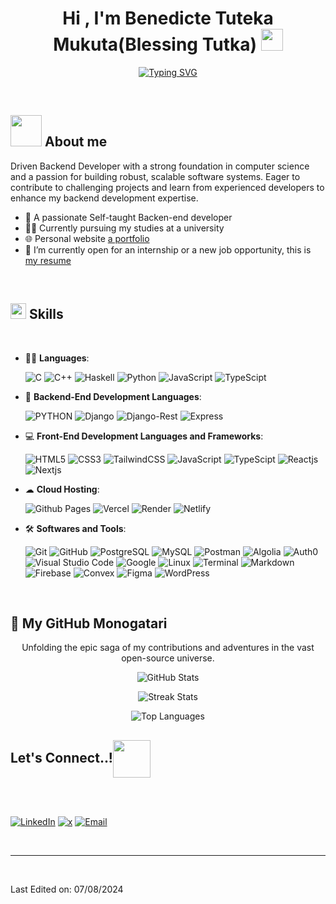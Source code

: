 <h1 align="center"><b>Hi , I'm Benedicte Tuteka Mukuta(Blessing Tutka) </b><img src="https://media.giphy.com/media/hvRJCLFzcasrR4ia7z/giphy.gif" width="35"></h1>
<!--  -->
<p align="center">
<a href="https://git.io/typing-svg"><img src="https://readme-typing-svg.herokuapp.com?font=Fira+Code&pause=1000&color=38B6FF&random=false&width=550&lines=I'm+Benedicte+Tuteka+Known+as+Blessing+Tutka%2C;Computer+Science+Student%2C;Driven+Backend+Developer%2C;With+a+strong+foundation+in+computer+science%2C;And+problem-solving++skills." alt="Typing SVG" /></a>
</p>

<br>	

## <picture><img src="https://github.com/blessingtutka/blessingtutka/assets/117514619/7ce8f72f-a916-4e00-8223-1bdce131534b" width = 50px></picture> **About me**

Driven Backend Developer with a strong foundation in computer science and a passion for building robust, scalable software systems. Eager to contribute to challenging projects and learn from experienced developers to enhance my backend development expertise.
<br>

- 🦾 A passionate Self-taught Backen-end developer
- 👩‍🎓 Currently pursuing my studies at a university
- 🌐 Personal website [a portfolio](https://blessingtutka.github.io/blessing-tutka/)
- 🔭 I’m currently open for an internship or a new job opportunity, this is [my resume](https://www.canva.com/design/DAF7n7TdXQg/24OJcBvqiCO2hhTMzPZAKA/view?utm_content=DAF7n7TdXQg&utm_campaign=designshare&utm_medium=link&utm_source=editor)

<br>

## <img src="https://media2.giphy.com/media/QssGEmpkyEOhBCb7e1/giphy.gif?cid=ecf05e47a0n3gi1bfqntqmob8g9aid1oyj2wr3ds3mg700bl&rid=giphy.gif" width ="25"><b> Skills</b>
<br>

<p align="center">

- 👩‍💻 **Languages**:
    
    ![C](https://img.shields.io/badge/C%20-%232370ED.svg?style=for-the-badge&logo=c&logoColor=white)
    ![C++](https://img.shields.io/badge/C++%20-%2300599C.svg?style=for-the-badge&logo=c%2B%2B&logoColor=white)
    ![Haskell](https://img.shields.io/badge/Haskell%20-%235D4F85.svg?style=for-the-badge&logo=haskell&logoColor=white)
    ![Python](https://img.shields.io/badge/Python%20-%2314354C.svg?style=for-the-badge&logo=python&logoColor=white)
    ![JavaScript](https://img.shields.io/badge/JavaScript%20-%23F7DF1E.svg?style=for-the-badge&logo=javascript&logoColor=black)
    ![TypeScipt](https://img.shields.io/badge/TypeScript%20-%23007ACC.svg?style=for-the-badge&logo=typescript&logoColor=white)

- 🤖 **Backend-End Development Languages**:

    ![PYTHON](https://img.shields.io/badge/PYTHON%20-%23377EC7.svg?style=for-the-badge&logo=python&logoColor=white)
    ![Django](https://img.shields.io/badge/DJANGO%20-%23092E20.svg?style=for-the-badge&logo=django&logoColor=white)
    ![Django-Rest](https://img.shields.io/badge/Django%20Rest%20Framework%20-%23092E20.svg?style=for-the-badge&logo=django&logoColor=white)
    ![Express](https://img.shields.io/badge/Express%20-%23008BCC.svg?style=for-the-badge&logo=express&logoColor=white)

- 💻 **Front-End Development Languages and Frameworks**:
    
    ![HTML5](https://img.shields.io/badge/HTML5%20-%23E34F26.svg?style=for-the-badge&logo=html5&logoColor=white)
    ![CSS3](https://img.shields.io/badge/CSS%20-%231572B6.svg?style=for-the-badge&logo=css3&logoColor=white)
    ![TailwindCSS](https://img.shields.io/badge/tailwindcss-%2338B2AC.svg?style=for-the-badge&logo=tailwind-css&logoColor=white)
    ![JavaScript](https://img.shields.io/badge/JavaScript%20-%23F7DF1E.svg?style=for-the-badge&logo=javascript&logoColor=black)
    ![TypeScipt](https://img.shields.io/badge/TypeScript%20-%23007ACC.svg?style=for-the-badge&logo=typescript&logoColor=white)
    ![Reactjs](https://img.shields.io/badge/react%20js%20-%23000000.svg?style=for-the-badge&logo=react&logoColor=%2300D8FF)
    ![Nextjs](https://img.shields.io/badge/next%20js%20-%23000000.svg?style=for-the-badge&logo=next.js&logoColor=white)

- ☁ **Cloud Hosting**:

    ![Github Pages](https://img.shields.io/badge/GitHub%20Pages-%23327FC7.svg?style=for-the-badge&logo=github&logoColor=white)
    ![Vercel](https://img.shields.io/badge/vercel-%23000000.svg?style=for-the-badge&logo=vercel&logoColor=white)
    ![Render](https://img.shields.io/badge/render%20-%23187C5C.svg?style=for-the-badge&logo=render&logoColor=white)
    ![Netlify](https://img.shields.io/badge/netlify%20-%23000000.svg?style=for-the-badge&logo=netlify&logoColor=%2332E6E2)

- 🛠 **Softwares and Tools**:

    ![Git](https://img.shields.io/badge/git-%23F05033.svg?style=for-the-badge&logo=git&logoColor=white)
    ![GitHub](https://img.shields.io/badge/github-%23121011.svg?style=for-the-badge&logo=github&logoColor=white)
    ![PostgreSQL](https://img.shields.io/badge/PostgreSQL%20-%230064a5.svg?style=for-the-badge&logo=PostgreSQL&logoColor=white)
    ![MySQL](https://img.shields.io/badge/mysql-%23C21325.svg?style=for-the-badge&logo=mysql&logoColor=white)
    ![Postman](https://img.shields.io/badge/postman-%23FF6C37.svg?style=for-the-badge&logo=postman&logoColor=white)
    ![Algolia](https://img.shields.io/badge/algolia-%234285F4.svg?style=for-the-badge&logo=algolia&logoColor=white)
    ![Auth0](https://img.shields.io/badge/auth0-%23EB5424.svg?style=for-the-badge&logo=auth0&logoColor=white)
    ![Visual Studio Code](https://img.shields.io/badge/Visual%20Studio%20Code-0078d7.svg?style=for-the-badge&logo=v&logoColor=white)
    ![Google](https://img.shields.io/badge/google-%234285F4.svg?style=for-the-badge&logo=google&logoColor=white)
    ![Linux](https://img.shields.io/badge/Linux-FCC624?style=for-the-badge&logo=linux&logoColor=black) 
    ![Terminal](https://img.shields.io/badge/Terminal-%23054020?style=for-the-badge&logo=gnu-bash&logoColor=white)
    ![Markdown](https://img.shields.io/badge/markdown-%23000000.svg?style=for-the-badge&logo=markdown&logoColor=white)
    ![Firebase](https://img.shields.io/badge/firebase-%23DD2C00.svg?style=for-the-badge&logo=firebase&logoColor=white)
    ![Convex](https://img.shields.io/badge/convex-%23000000.svg?style=for-the-badge&logo=convex&logoColor=white)
    ![Figma](https://img.shields.io/badge/figma-%23F24E1E.svg?style=for-the-badge&logo=figma&logoColor=white)
    ![WordPress](https://img.shields.io/badge/WordPress-%23117AC9.svg?style=for-the-badge&logo=WordPress&logoColor=white)

</p>

<br>

## 🗼 My GitHub Monogatari

<div align="center">

Unfolding the epic saga of my contributions and adventures in the vast open-source universe.

![GitHub Stats](https://github-readme-stats.vercel.app/api?username=blessingtutka&show_icons=true&theme=tokyonight&hide_border=true&include_all_commits=true)

![Streak Stats](https://github-readme-streak-stats.herokuapp.com/?user=blessingtutka&theme=tokyonight&hide_border=true)

![Top Languages](https://github-readme-stats.vercel.app/api/top-langs/?username=blessingtutka&theme=tokyonight&hide_border=true&include_all_commits=true&count_private=true&layout=compact)

</div>

## <b> Let's Connect..!</b><img src="https://github.com/blessingtutka/blessingtutka/assets/117514619/5403a508-7ba1-45b0-8e44-c024cda2d1af" width ="60" align="center" style="max-width: 100%; display: inline-block;">
<br>
<div align='left'>
<p dir='auto' style="display:flex; justify-content:space-between;">
    
[![LinkedIn](https://img.shields.io/badge/linkedin: @blessingtutka-%2300acee.svg?color=405DE6&style=for-the-badge&logo=linkedin&logoColor=white)](https://www.linkedin.com/in/blessing-tutka-5184802b2/)
[![x](https://img.shields.io/badge/%C2%A0@Blessingtutka-%2300acee.svg?color=000000&style=for-the-badge&logo=x&logoColor=white)](https://twitter.com/Blessingtutka/)
[![Email](https://img.shields.io/badge/gmail: @blessingtutka-%23EA4335.svg?style=for-the-badge&logo=gmail&logoColor=white)](mailto:blessingtutka298@gmail.com)

</p>

</div>

<br>

---

<br>

Last Edited on: 07/08/2024

<!--
**blessingtutka/blessingtutka** is a ✨ _special_ ✨ repository because its `README.md` (this file) appears on your GitHub profile.

Here are some ideas to get you started:

- 🔭 I’m currently working on ...
- 🌱 I’m currently learning ...
- 👯 I’m looking to collaborate on ...
- 🤔 I’m looking for help with ...
- 💬 Ask me about ...
- 📫 How to reach me: ...
- 😄 Pronouns: ...
- ⚡ Fun fact: ...
-->
